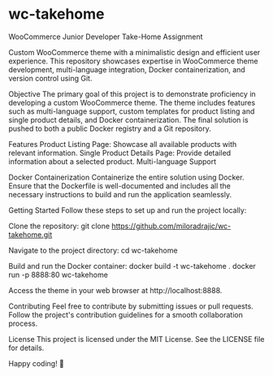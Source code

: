 # wc-takehome
WooCommerce Junior Developer Take-Home Assignment

Custom WooCommerce theme with a minimalistic design and efficient user experience.
This repository showcases expertise in WooCommerce theme development, multi-language integration, Docker containerization, and version control using Git.

Objective
The primary goal of this project is to demonstrate proficiency in developing a custom WooCommerce theme. 
The theme includes features such as multi-language support, custom templates for product listing and single product details, and Docker containerization. 
The final solution is pushed to both a public Docker registry and a Git repository.

Features
Product Listing Page: Showcase all available products with relevant information.
Single Product Details Page: Provide detailed information about a selected product.
Multi-language Support

Docker Containerization
Containerize the entire solution using Docker. 
Ensure that the Dockerfile is well-documented and includes all the necessary instructions to build and run the application seamlessly.


Getting Started
Follow these steps to set up and run the project locally:

Clone the repository:
git clone https://github.com/miloradrajic/wc-takehome.git

Navigate to the project directory:
cd wc-takehome

Build and run the Docker container:
docker build -t wc-takehome .
docker run -p 8888:80 wc-takehome

Access the theme in your web browser at http://localhost:8888.

Contributing
Feel free to contribute by submitting issues or pull requests. Follow the project's contribution guidelines for a smooth collaboration process.

License
This project is licensed under the MIT License. See the LICENSE file for details.

Happy coding! 🚀